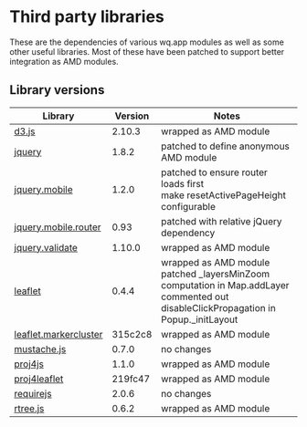 # Third party libraries

These are the dependencies of various wq.app modules as well as some other useful libraries.  Most of these have been patched to support better integration as AMD modules.

## Library versions

Library                                                  |  Version  |  Notes
-------------------------------------------------------- | --------- | -------------------------------------------
[d3.js](/mbostock/d3)                                    |   2.10.3  |  wrapped as AMD module
[jquery](/jquery/jquery)                                 |    1.8.2  |  patched to define anonymous AMD module
[jquery.mobile](/jquery/jquery-mobile)                   |    1.2.0  |  patched to ensure router loads first<br>make resetActivePageHeight configurable
[jquery.mobile.router](/azicchetti/jquerymobile-router)  |     0.93  |  patched with relative jQuery dependency
[jquery.validate](/jzaefferer/jquery-validation)         |   1.10.0  |  wrapped as AMD module
[leaflet](/CloudMade/Leaflet)                            |    0.4.4  |  wrapped as AMD module<br>patched _layersMinZoom computation in Map.addLayer<br>commented out disableClickPropagation in Popup._initLayout
[leaflet.markercluster](/danzel/Leaflet.markercluster)   |  315c2c8  |  wrapped as AMD module
[mustache.js](/janl/mustache.js)                         |    0.7.0  |  no changes
[proj4js](http://trac.osgeo.org/proj4js/)                |    1.1.0  |  wrapped as AMD module
[proj4leaflet](/kartena/Proj4Leaflet)                    |  219fc47  |  wrapped as AMD module
[requirejs](/jrburke/requirejs)                          |    2.0.6  |  no changes
[rtree.js](/imbcmdth/RTree)                              |    0.6.2  |  wrapped as AMD module 
